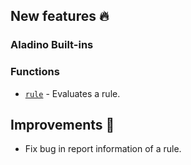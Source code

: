 ## New features :fire: 

### Aladino Built-ins

### Functions
- [`rule`](../../../docs/reviewpad-file-specification/aladino-specification/aladino-built-ins#rule) - Evaluates a rule.

## Improvements :rocket: 

- Fix bug in report information of a rule.